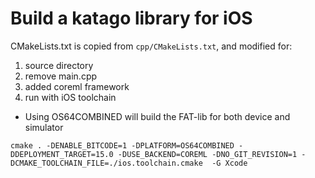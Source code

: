 # Build a katago library for iOS

CMakeLists.txt is copied from `cpp/CMakeLists.txt`, and modified for:
1. source directory
2. remove main.cpp
3. added coreml framework
4. run with iOS toolchain

* Using OS64COMBINED will build the FAT-lib for both device and simulator 
```console
cmake . -DENABLE_BITCODE=1 -DPLATFORM=OS64COMBINED -DDEPLOYMENT_TARGET=15.0 -DUSE_BACKEND=COREML -DNO_GIT_REVISION=1 -DCMAKE_TOOLCHAIN_FILE=./ios.toolchain.cmake  -G Xcode
```
